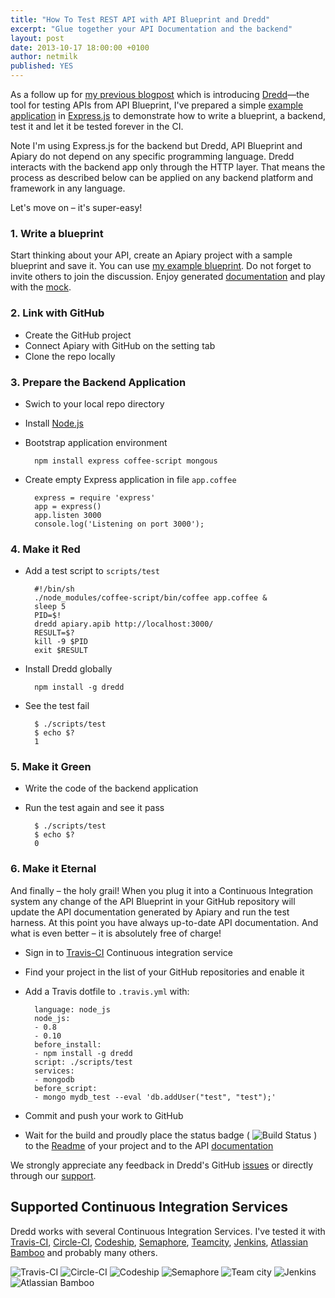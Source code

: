 ```yaml
---
title: "How To Test REST API with API Blueprint and Dredd"
excerpt: "Glue together your API Documentation and the backend"
layout: post
date: 2013-10-17 18:00:00 +0100
author: netmilk
published: YES
---
```



As a follow up for [my previous blogpost][] which is introducing [Dredd][]—the tool for testing APIs from API Blueprint, I've prepared a simple [example application][dredd-example] in [Express.js][] to demonstrate how to write a blueprint, a backend, test it and let it be tested forever in the CI. 

Note I'm using Express.js for the backend but Dredd, API Blueprint and Apiary do not depend on any specific programming language. Dredd interacts with the backend app only through the HTTP layer. That means the process as described below can be applied on any backend platform and framework in any language. 

Let's move on – it's super-easy!

### 1. Write a blueprint

Start thinking about your API, create an Apiary project with a sample blueprint and save it. You can use [my example blueprint][blueprint]. Do not forget to invite others to join the discussion. Enjoy generated [documentation][] and play with the [mock][].

### 2. Link with GitHub

- Create the GitHub project
- Connect Apiary with GitHub on the setting tab
- Clone the repo locally

### 3. Prepare the Backend Application

- Swich to your local repo directory
- Install [Node.js][]
- Bootstrap application environment

        npm install express coffee-script mongous

- Create empty Express application in file `app.coffee`

        express = require 'express'
        app = express()
        app.listen 3000
        console.log('Listening on port 3000');


### 4. Make it Red

- Add a test script to `scripts/test`

        #!/bin/sh
        ./node_modules/coffee-script/bin/coffee app.coffee &
        sleep 5
        PID=$!
        dredd apiary.apib http://localhost:3000/
        RESULT=$?
        kill -9 $PID
        exit $RESULT


- Install Dredd globally 

        npm install -g dredd

- See the test fail

        $ ./scripts/test
        $ echo $?
        1
  
### 5. Make it Green

- Write the code of the backend application
- Run the test again and see it pass

        $ ./scripts/test
        $ echo $?
        0
        
### 6. Make it Eternal

And finally – the holy grail! When you plug it into a Continuous Integration system any change of the API Blueprint in your GitHub repository will update the API documentation generated by Apiary and run the test harness. At this point you have always up-to-date API documentation. And what is even better – it is absolutely free of charge!

- Sign in to [Travis-CI] Continuous integration service
- Find your project in the list of your GitHub repositories and enable it
- Add a Travis dotfile to `.travis.yml` with:

        language: node_js
        node_js:
        - 0.8
        - 0.10
        before_install:
        - npm install -g dredd
        script: ./scripts/test
        services:
        - mongodb
        before_script:
        - mongo mydb_test --eval 'db.addUser("test", "test");'

- Commit and push your work to GitHub
- Wait for the build and proudly place the status badge ( ![Build Status](https://travis-ci.org/apiaryio/dredd-example.png?branch=master) ) to the [Readme][] of your project and to the API [documentation][]

We strongly appreciate any feedback in Dredd's GitHub [issues] or directly through our [support].

## Supported Continuous Integration Services

Dredd works with several Continuous Integration Services. I've tested it with [Travis-CI][], [Circle-CI][], [Codeship][], [Semaphore][], [Teamcity][], [Jenkins][], [Atlassian Bamboo][] and probably many others. 

![Travis-CI](http://blog.apiary.io/images/ci-systems/travis.gif?2)
![Circle-CI](http://blog.apiary.io/images/ci-systems/circle.gif?2)
![Codeship](http://blog.apiary.io/images/ci-systems/codeship.gif?2)
![Semaphore](http://blog.apiary.io/images/ci-systems/semaphore1.gif?2)
![Team city](http://blog.apiary.io/images/ci-systems/teamcity.gif?2)
![Jenkins](http://blog.apiary.io/images/ci-systems/jenkins.gif?2)
![Atlassian Bamboo](http://blog.apiary.io/images/ci-systems/bamboo.gif?2)

[Apiary]: http://apiary.io
[my previous blogpost]: http://blog.apiary.io/2013/10/10/No-more-outdated-API-documentation/
[Readme]: https://github.com/apiaryio/dredd-example/blob/master/README.md
[blueprint]: https://gist.github.com/netmilk/6885268
[documentation]: http://docs.dreddexample.apiary.io/
[mock]: http://docs.dreddexample.apiary.io/traffic
[dredd-example]: http://github.com/apiaryio/dredd-example
[Express.js]: http://expressjs.com/
[issues]: https://github.com/apiaryio/dredd-example/issues
[support]: mailto:support@apiary.io
[Dredd]: https://github.com/apiaryio/dredd
[API Blueprint]: https://apiblueprint.org/
[Travis-CI]: https://travis-ci.org/
[Codeship]: https://www.codeship.com/
[Teamcity]: http://www.jetbrains.com/teamcity/
[Circle-CI]: https://circleci.com/
[Jenkins]: http://jenkins-ci.org/
[Hudson]: http://hudson-ci.org/
[Atlassian Bamboo]: https://www.atlassian.com/software/bamboo
[Semaphore]: https://semaphoreapp.com/
[Node.js]: http://nodejs.org/
[NPM]: https://npmjs.org/
[NVM]: https://github.com/creationix/nvm

